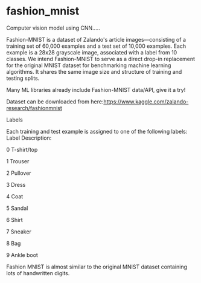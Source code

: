 # fashion_mnist
Computer vision model using CNN.....

Fashion-MNIST is a dataset of Zalando's article images—consisting of a training set of 60,000 examples and a test set of 10,000 examples. Each example is a 28x28 grayscale image, associated with a label from 10 classes. We intend Fashion-MNIST to serve as a direct drop-in replacement for the original MNIST dataset for benchmarking machine learning algorithms. It shares the same image size and structure of training and testing splits.

Many ML libraries already include Fashion-MNIST data/API, give it a try!

Dataset can be downloaded from here:https://www.kaggle.com/zalando-research/fashionmnist

Labels

Each training and test example is assigned to one of the following labels:
Label 	Description:

0 	T-shirt/top

1 	Trouser

2 	Pullover

3 	Dress

4 	Coat

5 	Sandal

6 	Shirt

7 	Sneaker

8 	Bag

9 	Ankle boot

Fashion MNIST is almost similar to the original MNIST dataset containing lots of handwritten digits.
